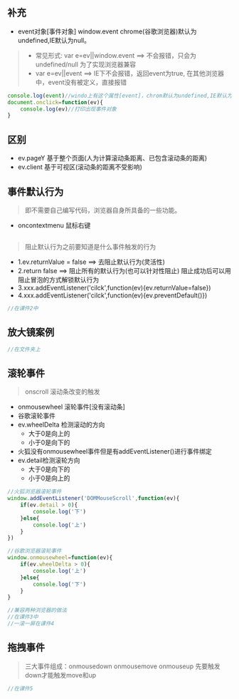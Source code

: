 ## 补充
- event对象[事件对象] window.event chrome(谷歌浏览器)默认为undefined,IE默认为null。
>- 常见形式: var e=ev||window.event  ==> 不会报错，只会为undefined/null  为了实现浏览器兼容
>- var e=ev||event    ==> IE下不会报错，返回event为true, 在其他浏览器中，event没有被定义，直接报错
```js
console.log(event)//windo上有这个属性[event]，chrom默认为undefined,IE默认为null
document.onclick=function(ev){
    console.log(ev)//打印出现事件对象
}
``` 
## 区别
- ev.pageY  基于整个页面(人为计算滚动条距离、已包含滚动条的距离)
- ev.client 基于可视区(滚动条的距离不受影响)
## 事件默认行为
>即不需要自己编写代码，浏览器自身所具备的一些功能。
- oncontextmenu 鼠标右键
```js

```
>阻止默认行为之前要知道是什么事件触发的行为
- 1.ev.returnValue = false ==> 去阻止默认行为(灵活性)
- 2.return false  ==>  阻止所有的默认行为(也可以针对性阻止) 阻止成功后可以用阻止冒泡的方式解锁默认行为
- 3.xxx.addEventListener('cilck',function(ev){ev.returnValue=false})
- 4.xxx.addEventListener('cilck',function(ev){ev.preventDefault()})
```js
//在课件2中
```
## 放大镜案例
```js
//在文件夹上
```
## 滚轮事件
>onscroll 滚动条改变的触发
- onmousewheel 滚轮事件[没有滚动条]
- 谷歌滚轮事件
- ev.wheelDelta 检测滚动的方向
  - 大于0是向上的
  - 小于0是向下的
- 火狐没有onmousewheel事件但是有addEventListener()进行事件绑定
- ev.detail检测滚轮方向
   - 大于0是向下的
   - 小于0是向上的
```js
//火狐浏览器滚轮事件
window.addEventListener('DOMMouseScroll',function(ev){
    if(ev.detail > 0){
        console.log('下')
    }else{
        console.log('上')
    }
})
```
```js
//谷歌浏览器滚轮事件
window.onmousewheel=function(ev){
    if(ev.wheelDelta > 0){
        console.log('上')
    }else{
        console.log('下')
    }
}
```
```js
//兼容两种浏览器的做法
//在课件3中
//一滚一屏在课件4
```
## 拖拽事件
>三大事件组成：onmousedown  onmousemove onmouseup 先要触发down才能触发move和up
```js
//在课件5
```